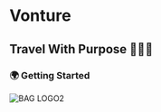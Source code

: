 # Vonture

## Travel With Purpose 🛫🇪🇬

### 🌍 Getting Started

![BAG LOGO2](https://github.com/Rana2113/Vonture/assets/146140834/28ac3bb5-816e-4281-aabf-d1998448788b)

